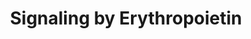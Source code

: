 ---
annotations:
- type: Pathway Ontology
  value: erythropoietin signaling pathway
authors:
- ReactomeTeam
- DeSl
description: 'Erythropoietin (EPO) is a cytokine that serves as the primary regulator
  of erythropoiesis, the differentiation of erythrocytes from stem cells in the liver
  of the fetus and the bone marrow of adult mammals (reviewed in Ingley 2012, Zhang
  et al. 2014, Kuhrt and Wojchowski 2015). EPO is produced in the kidneys in response
  to low oxygen tension and binds a receptor, EPOR, located on progenitor cells: burst
  forming unit-erythroid (BFU-e) cells and colony forming unit-erythroid (CFU-e) cells.<br>The
  erythropoietin receptor (EPOR) exists in lipid rafts (reviewed in McGraw and List
  2017) as a dimer pre-associated with proteins involved in downstream signaling:
  the tyrosine kinase JAK2, the tyrosine kinase LYN, and the scaffold protein IRS2.
  Binding of EPO to the EPOR dimer causes a change in conformation (reviewed in Watowich
  et al. 2011, Corbett et al. 2016) that activates JAK2, which then transphosphorylates
  JAK2 and phosphorylates the cytoplasmic domain of EPOR. The phosphorylated EPOR
  serves directly or indirectly as a docking site for signaling molecules such as
  STAT5, phosphatidylinositol 4,5-bisphosphate 3-kinase (PI3K), phospholipase C gamma
  (PLCG1, PLCG2), and activators of RAS (SHC1, GRB2:SOS1, GRB2:VAV1).<br>EPO activates
  4 major signaling pathways: STAT5-activated transcription, PI3K-AKT, RAS-RAF-ERK,
  and PLC-PKC. JAK2-STAT5 activates expression of BCL2L1 (Bcl-xL) and therefore appears
  to be important for anti-apoptosis. PI3K-AKT appears to be important for both anti-apoptosis
  and proliferation. The roles of other signaling pathways are controversial but both
  RAS-RAF-MEK-ERK and PLCgamma-PKC have mitogenic effects. Phosphatases such as SHP1
  are also recruited and downregulate the EPO signal.<br>EPO also has effects outside
  of erythropoiesis. The EPOR is expressed in various tissues such as endothelium
  where it can act to stimulate growth and promote cell survival (Debeljak et al.
  2014, KimÃ¡kovÃ¡ et al. 2017). EPO and EPOR in the neurovascular system act via
  Akt, Wnt1, mTOR, SIRT1, and FOXO proteins to prevent apoptotic cell injury (reviewed
  in  Ostrowski and Heinrich 2018, Maiese 2016) and EPO may have therapeutic value
  in the nervous system (Ma et al. 2016).  View original pathway at [http://www.reactome.org/PathwayBrowser/#DIAGRAM=9006335
  Reactome].'
last-edited: 2021-01-25
organisms:
- Homo sapiens
redirect_from:
- /index.php/Pathway:WP4458
- /instance/WP4458
schema-jsonld:
- '@context': https://schema.org/
  '@id': https://wikipathways.github.io/pathways/WP4458.html
  '@type': Dataset
  creator:
    '@type': Organization
    name: WikiPathways
  description: 'Erythropoietin (EPO) is a cytokine that serves as the primary regulator
    of erythropoiesis, the differentiation of erythrocytes from stem cells in the
    liver of the fetus and the bone marrow of adult mammals (reviewed in Ingley 2012,
    Zhang et al. 2014, Kuhrt and Wojchowski 2015). EPO is produced in the kidneys
    in response to low oxygen tension and binds a receptor, EPOR, located on progenitor
    cells: burst forming unit-erythroid (BFU-e) cells and colony forming unit-erythroid
    (CFU-e) cells.<br>The erythropoietin receptor (EPOR) exists in lipid rafts (reviewed
    in McGraw and List 2017) as a dimer pre-associated with proteins involved in downstream
    signaling: the tyrosine kinase JAK2, the tyrosine kinase LYN, and the scaffold
    protein IRS2. Binding of EPO to the EPOR dimer causes a change in conformation
    (reviewed in Watowich et al. 2011, Corbett et al. 2016) that activates JAK2, which
    then transphosphorylates JAK2 and phosphorylates the cytoplasmic domain of EPOR.
    The phosphorylated EPOR serves directly or indirectly as a docking site for signaling
    molecules such as STAT5, phosphatidylinositol 4,5-bisphosphate 3-kinase (PI3K),
    phospholipase C gamma (PLCG1, PLCG2), and activators of RAS (SHC1, GRB2:SOS1,
    GRB2:VAV1).<br>EPO activates 4 major signaling pathways: STAT5-activated transcription,
    PI3K-AKT, RAS-RAF-ERK, and PLC-PKC. JAK2-STAT5 activates expression of BCL2L1
    (Bcl-xL) and therefore appears to be important for anti-apoptosis. PI3K-AKT appears
    to be important for both anti-apoptosis and proliferation. The roles of other
    signaling pathways are controversial but both RAS-RAF-MEK-ERK and PLCgamma-PKC
    have mitogenic effects. Phosphatases such as SHP1 are also recruited and downregulate
    the EPO signal.<br>EPO also has effects outside of erythropoiesis. The EPOR is
    expressed in various tissues such as endothelium where it can act to stimulate
    growth and promote cell survival (Debeljak et al. 2014, KimÃ¡kovÃ¡ et al. 2017).
    EPO and EPOR in the neurovascular system act via Akt, Wnt1, mTOR, SIRT1, and FOXO
    proteins to prevent apoptotic cell injury (reviewed in  Ostrowski and Heinrich
    2018, Maiese 2016) and EPO may have therapeutic value in the nervous system (Ma
    et al. 2016).  View original pathway at [http://www.reactome.org/PathwayBrowser/#DIAGRAM=9006335
    Reactome].'
  keywords:
  - EPO:p-8Y-EPOR:p-12Y-JAK2:LYN:IRS2:p-CRKL:RAPGEF1:p-Y-SHC1:GRB2:SOS1
  - EPO
  - 'GRB2-1 '
  - 'EPO '
  - EPO:p-8Y-EPOR:p-12Y-JAK2:LYN:IRS2:p-STAT5
  - EPO:p-8Y-EPOR:p-12Y-JAK2:LYN:IRS2:p-Y-GAB1:PI3K
  - p21 RAS:GTP
  - GTP
  - 'PIK3CG '
  - EPO:p-8Y-EPOR:p-12Y-JAK2:LYN:IRS2:STAT5
  - EPO:p-8Y-EPOR:p-12Y-JAK2:LYN:IRS2:GAB1
  - 'p-CRKL '
  - 'S-Farn-Me-PalmS KRAS4A '
  - 'CRKL '
  - EPO:p-8Y-EPOR:p-12Y-JAK2:LYN:p-Y-IRS2:PI3K
  - 'PLCG2 '
  - 'p-Y-PLCG1 '
  - 'GAB1 '
  - I(1,4,5)P3
  - EPO:EPOR:p-Y12-JAK2:LYN:IRS2
  - p21 RAS:GDP
  - GRB2-1:VAV1
  - 'PIK3R1 '
  - STAT5A,STAT5B
  - EPO:p-8Y-EPOR:p-12Y-JAK2:LYN:IRS2:PLCG1,2
  - 'S-Farn-Me KRAS4B '
  - 'p-12Y-JAK2 '
  - 'LYN '
  - PLC gamma1,2
  - EPO:EPOR:JAK2:LYN:IRS2
  - GAB1
  - 'STAT5B '
  - SHC1
  - PI3K alpha, gamma
  - 'GDP '
  - ADP
  - 'IRS2 '
  - 'PLCG1 '
  - 'S-Farn-Me PalmS NRAS '
  - EPO:p-8Y-EPOR:p-12Y-JAK2:LYN:IRS2
  - GRB2-1:SOS1
  - DAGs
  - CRKL:RAPGEF1
  - 'VAV1 '
  - p-STAT5A, p-STAT5B
  - 'SOS1 '
  - PI3K bound to EPOR
  - EPO:p-8Y-EPOR:p-12Y-JAK2:LYN:IRS2:p-CRKL:RAPGEF1:p-Y-SHC1:GRB2:VAV1
  - 'PIK3CD '
  - EPO:p-8Y-EPOR:p-12Y-JAK2:LYN:IRS2:CRKL:RAPGEF1
  - 'p-Y-GAB1 '
  - 'PIK3CB '
  - EPO:p-8Y-EPOR:p-12Y-JAK2:LYN:IRS2:p-Y-GAB1
  - EPO:p-8Y-EPOR:p-12Y-JAK2:LYN:IRS2:p-CRKL:RAPGEF1
  - 'S-Farn-Me-2xPalmS HRAS '
  - EPO:p-8Y-EPOR:p-12Y-JAK2:LYN:IRS2:p-Y-PLCG1,2
  - 'JAK2 '
  - 'p-Y-VAV1 '
  - EPO:p-8Y-EPOR:p-12Y-JAK2:LYN:IRS2:p-CRKL:RAPGEF1:SHC1
  - H2O
  - EPO:p-8Y-EPOR:p-12Y-JAK2:LYN:IRS2:p-CRKL:RAPGEF1:p-Y-SHC1
  - 'RAPGEF1 '
  - GDP
  - 'p-Y-IRS2 '
  - 'STAT5A '
  - 'GTP '
  - 'EPOR '
  - 'PIK3R5 '
  - PI(3,4,5)P3
  - 'p-Y-SHC1 '
  - EPO:p-8Y-EPOR:p-12Y-JAK2:LYN:p-Y-IRS2
  - 'p-Y694-STAT5A '
  - PI(4,5)P2
  - 'PIK3CA '
  - 'p-Y-PLCG2 '
  - EPO:p-8Y-EPOR:p-12Y-JAK2:LYN:IRS2:PI3K
  - ATP
  - 'SHC1 '
  - EPO:p-8Y-EPOR:p-12Y-JAK2:LYN:IRS2:p-CRKL:RAPGEF1:p-Y-SHC1:GRB2:p-Y-VAV1
  - 'p-Y699-STAT5B '
  - 'p-8Y-EPOR '
  - EPOR:JAK2:LYN:IRS2
  - EPO:p-8Y-EPOR:p-12Y-JAK2:LYN:IRS2:p-CRKL:RAPGEF1:p-Y-SHC1:GRB2:SOS1,p-Y-VAV1
  license: CC0
  name: Signaling by Erythropoietin
seo: CreativeWork
title: Signaling by Erythropoietin
wpid: WP4458
---